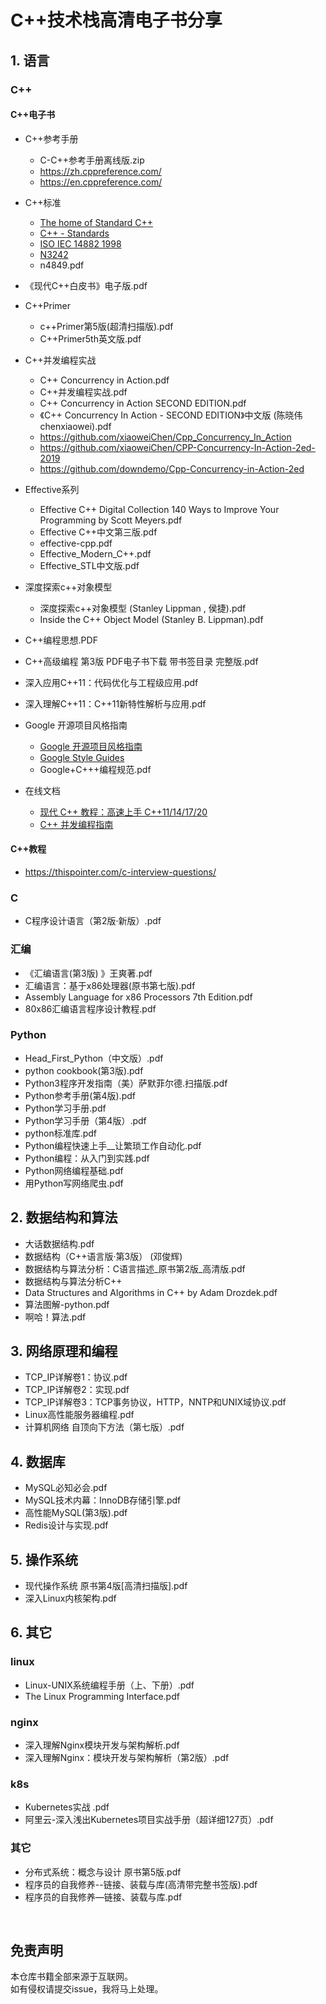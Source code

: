 # C++技术栈高清电子书分享

## 1. 语言
### C++
#### C++电子书
* C++参考手册
  * C-C++参考手册离线版.zip
  * https://zh.cppreference.com/
  * https://en.cppreference.com/

* C++标准
  * [The home of Standard C++](https://isocpp.org/)
  * [C++ - Standards](https://www.open-std.org/jtc1/sc22/wg21/docs/standards)
  * [ISO IEC 14882 1998](https://www.lirmm.fr/~ducour/Doc-objets/ISO+IEC+14882-1998.pdf)
  * [N3242](https://www.open-std.org/jtc1/sc22/wg21/docs/papers/2011/n3242.pdf)
  * n4849.pdf

* 《现代C++白皮书》电子版.pdf

* C++Primer
  * c++Primer第5版(超清扫描版).pdf
  * C++Primer5th英文版.pdf

* C++并发编程实战
  * C++ Concurrency in Action.pdf
  * C++并发编程实战.pdf
  * C++ Concurrency in Action SECOND EDITION.pdf
  * 《C++ Concurrency In Action - SECOND EDITION》中文版 (陈晓伟 chenxiaowei).pdf
  * https://github.com/xiaoweiChen/Cpp_Concurrency_In_Action
  * https://github.com/xiaoweiChen/CPP-Concurrency-In-Action-2ed-2019
  * https://github.com/downdemo/Cpp-Concurrency-in-Action-2ed

* Effective系列
  * Effective C++ Digital Collection 140 Ways to Improve Your Programming by Scott Meyers.pdf
  * Effective C++中文第三版.pdf
  * effective-cpp.pdf
  * Effective_Modern_C++.pdf
  * Effective_STL中文版.pdf

* 深度探索c++对象模型
  * 深度探索c++对象模型 (Stanley Lippman , 侯捷).pdf
  * Inside the C++ Object Model (Stanley B. Lippman).pdf

* C++编程思想.PDF
* C++高级编程 第3版 PDF电子书下载 带书签目录 完整版.pdf

* 深入应用C++11：代码优化与工程级应用.pdf
* 深入理解C++11：C++11新特性解析与应用.pdf

* Google 开源项目风格指南
  * [Google 开源项目风格指南](https://zh-google-styleguide.readthedocs.io/en/latest/contents/)
  * [Google Style Guides](https://google.github.io/styleguide/)
  * Google+C+++编程规范.pdf

* 在线文档
  * [现代 C++ 教程：高速上手 C++11/14/17/20](https://changkun.de/modern-cpp/pdf/modern-cpp-tutorial-zh-cn.pdf)
  * [C++ 并发编程指南](https://github.com/forhappy/Cplusplus-Concurrency-In-Practice)

#### C++教程
* https://thispointer.com/c-interview-questions/

### C
* C程序设计语言（第2版·新版）.pdf
  
### 汇编
* 《汇编语言(第3版) 》王爽著.pdf
* 汇编语言：基于x86处理器(原书第七版).pdf 
* Assembly Language for x86 Processors 7th Edition.pdf
* 80x86汇编语言程序设计教程.pdf
  
### Python
* Head_First_Python（中文版）.pdf
* python cookbook(第3版).pdf
* Python3程序开发指南（美）萨默菲尔德.扫描版.pdf
* Python参考手册(第4版).pdf
* Python学习手册.pdf
* Python学习手册（第4版）.pdf
* python标准库.pdf
* Python编程快速上手__让繁琐工作自动化.pdf
* Python编程：从入门到实践.pdf
* Python网络编程基础.pdf
* 用Python写网络爬虫.pdf 

## 2. 数据结构和算法
* 大话数据结构.pdf
* 数据结构（C++语言版·第3版） (邓俊辉)
* 数据结构与算法分析：C语言描述_原书第2版_高清版.pdf
* 数据结构与算法分析C++
* Data Structures and Algorithms in C++ by Adam Drozdek.pdf
* 算法图解-python.pdf
* 啊哈！算法.pdf

## 3. 网络原理和编程
* TCP_IP详解卷1：协议.pdf
* TCP_IP详解卷2：实现.pdf
* TCP_IP详解卷3：TCP事务协议，HTTP，NNTP和UNIX域协议.pdf
* Linux高性能服务器编程.pdf
* 计算机网络  自顶向下方法（第七版）.pdf

## 4. 数据库
* MySQL必知必会.pdf
* MySQL技术内幕：InnoDB存储引擎.pdf
* 高性能MySQL(第3版).pdf
* Redis设计与实现.pdf

## 5. 操作系统
* 现代操作系统  原书第4版[高清扫描版].pdf
* 深入Linux内核架构.pdf

## 6. 其它
### linux
  * Linux-UNIX系统编程手册（上、下册）.pdf
  * The Linux Programming Interface.pdf
### nginx
   * 深入理解Nginx模块开发与架构解析.pdf
   * 深入理解Nginx：模块开发与架构解析（第2版）.pdf 

### k8s
* Kubernetes实战 .pdf
* 阿里云-深入浅出Kubernetes项目实战手册（超详细127页）.pdf

### 其它
* 分布式系统：概念与设计 原书第5版.pdf
* 程序员的自我修养--链接、装载与库(高清带完整书签版).pdf
* 程序员的自我修养—链接、装载与库.pdf

<br>


## 免责声明
本仓库书籍全部来源于互联网。  
如有侵权请提交issue，我将马上处理。
